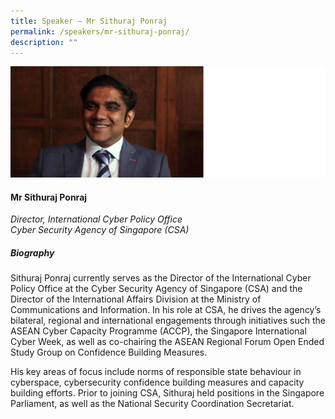 ```yaml
---
title: Speaker – Mr Sithuraj Ponraj
permalink: /speakers/mr-sithuraj-ponraj/
description: ""
---
```


![](/images/2023%20Speakers/czech%20event%20sithuraj%20ponraj.png)

#### **Mr Sithuraj Ponraj**

*Director, International Cyber Policy Office <br>
Cyber Security Agency of Singapore (CSA)*


##### **Biography**
Sithuraj Ponraj currently serves as the Director of the International Cyber Policy Office at the Cyber Security Agency of Singapore (CSA) and the Director of the International Affairs Division at the Ministry of Communications and Information. In his role at CSA, he drives the agency’s bilateral, regional and international engagements through initiatives such the ASEAN Cyber Capacity Programme (ACCP), the Singapore International Cyber Week, as well as co-chairing the ASEAN Regional Forum Open Ended Study Group on Confidence Building Measures.

His key areas of focus include norms of responsible state behaviour in cyberspace, cybersecurity confidence building measures and capacity building efforts. Prior to joining CSA, Sithuraj held positions in the Singapore Parliament, as well as the National Security Coordination Secretariat.